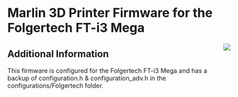 # Marlin 3D Printer Firmware for the Folgertech FT-i3 Mega
<img align="right" src="../../raw/1.1.x/buildroot/share/pixmaps/logo/marlin-250.png" />

## Additional Information

This firmware is configured for the Folgertech FT-i3 Mega and has a backup of configuration.h & configuration_adv.h in the configurations/Folgertech folder.
